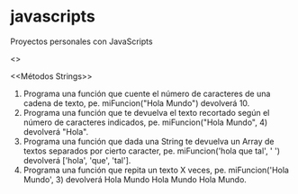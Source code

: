 # javascripts
Proyectos personales con JavaScripts

<<Ejercicios Porpuestos>>

<<Métodos Strings>>
1) Programa una función que cuente el número de caracteres de una cadena de texto, pe. miFuncion("Hola Mundo") devolverá 10.
2) Programa una función que te devuelva el texto recortado según el número de caracteres indicados, pe. miFuncion("Hola Mundo", 4) devolverá "Hola".
3) Programa una función que dada una String te devuelva un Array de textos separados por cierto caracter, pe. miFuncion('hola que tal', ' ') devolverá ['hola', 'que', 'tal'].
4) Programa una función que repita un texto X veces, pe. miFuncion('Hola Mundo', 3) devolverá Hola Mundo Hola Mundo Hola Mundo.


